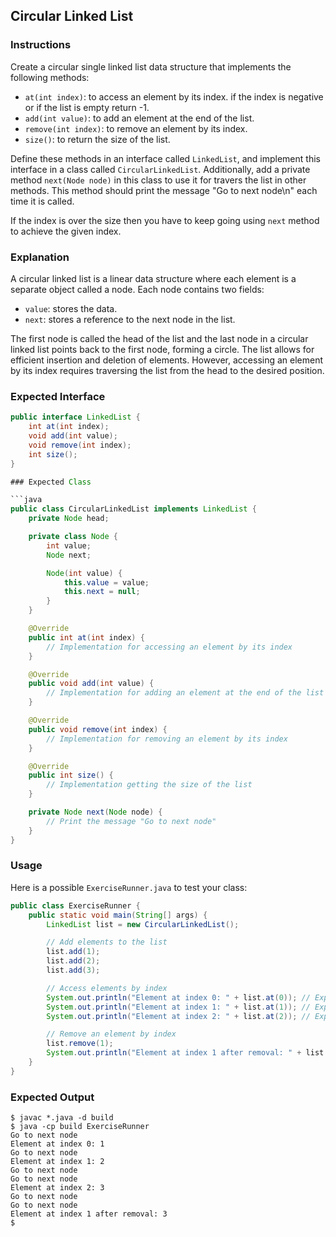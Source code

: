 ## Circular Linked List

### Instructions

Create a circular single linked list data structure that implements the following methods:

- `at(int index)`: to access an element by its index. if the index is negative or if the list is empty return -1.
- `add(int value)`: to add an element at the end of the list.
- `remove(int index)`: to remove an element by its index.
- `size()`: to return the size of the list.

Define these methods in an interface called `LinkedList`, and implement this interface in a class called `CircularLinkedList`. Additionally, add a private method `next(Node node)` in this class to use it for travers the list in other methods. This method should print the message "Go to next node\n" each time it is called.

If the index is over the size then you have to keep going using `next` method to achieve the given index.

### Explanation

A circular linked list is a linear data structure where each element is a separate object called a node. Each node contains two fields:

- `value`: stores the data.
- `next`: stores a reference to the next node in the list.

The first node is called the head of the list and the last node in a circular linked list points back to the first node, forming a circle. The list allows for efficient insertion and deletion of elements. However, accessing an element by its index requires traversing the list from the head to the desired position.

### Expected Interface

````java
public interface LinkedList {
    int at(int index);
    void add(int value);
    void remove(int index);
    int size();
}

### Expected Class

```java
public class CircularLinkedList implements LinkedList {
    private Node head;

    private class Node {
        int value;
        Node next;

        Node(int value) {
            this.value = value;
            this.next = null;
        }
    }

    @Override
    public int at(int index) {
        // Implementation for accessing an element by its index
    }

    @Override
    public void add(int value) {
        // Implementation for adding an element at the end of the list
    }

    @Override
    public void remove(int index) {
        // Implementation for removing an element by its index
    }

    @Override
    public int size() {
        // Implementation getting the size of the list
    }

    private Node next(Node node) {
        // Print the message "Go to next node"
    }
}
````

### Usage

Here is a possible `ExerciseRunner.java` to test your class:

```java
public class ExerciseRunner {
    public static void main(String[] args) {
        LinkedList list = new CircularLinkedList();

        // Add elements to the list
        list.add(1);
        list.add(2);
        list.add(3);

        // Access elements by index
        System.out.println("Element at index 0: " + list.at(0)); // Expected output: 1
        System.out.println("Element at index 1: " + list.at(1)); // Expected output: 2
        System.out.println("Element at index 2: " + list.at(2)); // Expected output: 3

        // Remove an element by index
        list.remove(1);
        System.out.println("Element at index 1 after removal: " + list.at(1)); // Expected output: 3
    }
}
```

### Expected Output

```shell
$ javac *.java -d build
$ java -cp build ExerciseRunner
Go to next node
Element at index 0: 1
Go to next node
Element at index 1: 2
Go to next node
Go to next node
Element at index 2: 3
Go to next node
Go to next node
Element at index 1 after removal: 3
$
```
